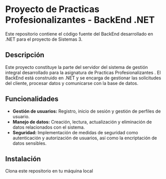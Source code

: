 # Proyecto de Practicas Profesionalizantes - BackEnd .NET

Este repositorio contiene el código fuente del BackEnd desarrollado en .NET para el proyecto de Sistemas 3.

## Descripción

Este proyecto constituye la parte del servidor del sistema de gestión integral desarrollado para la asignatura de Practicas Profesionalizantes . El BackEnd está construido en .NET y se encarga de gestionar las solicitudes del cliente, procesar datos y comunicarse con la base de datos.

## Funcionalidades

- **Gestión de usuarios:** Registro, inicio de sesión y gestión de perfiles de usuario.
- **Manejo de datos:** Creación, lectura, actualización y eliminación de datos relacionados con el sistema.
- **Seguridad:** Implementación de medidas de seguridad como autenticación y autorización de usuarios, así como la encriptación de datos sensibles.

## Instalación

Clona este repositorio en tu máquina local
